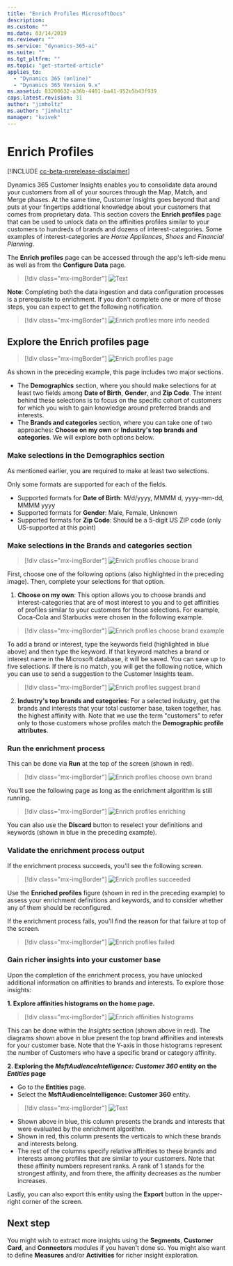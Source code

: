 ```yaml
---
title: "Enrich Profiles MicrosoftDocs"
description: 
ms.custom: ""
ms.date: 03/14/2019
ms.reviewer: ""
ms.service: "dynamics-365-ai"
ms.suite: ""
ms.tgt_pltfrm: ""
ms.topic: "get-started-article"
applies_to: 
  - "Dynamics 365 (online)"
  - "Dynamics 365 Version 9.x"
ms.assetid: 83200632-a36b-4401-ba41-952e5b43f939
caps.latest.revision: 31
author: "jimholtz"
ms.author: "jimholtz"
manager: "kvivek"
---
```

# Enrich Profiles

[!INCLUDE [cc-beta-prerelease-disclaimer](../includes/cc-beta-prerelease-disclaimer.md)]

<!--note from editor:  Is "affinities profiles" the correct term?  -->

Dynamics 365 Customer Insights enables you to consolidate data around your customers from all of your sources through the Map, Match, and Merge phases. At the same time, Customer Insights goes beyond that and puts at your fingertips additional knowledge about your customers that comes from proprietary data. This section covers the **Enrich profiles** page that can be used to unlock data on the affinities profiles similar to your customers to hundreds of brands and dozens of interest-categories. Some examples of interest-categories are *Home Appliances*, *Shoes* and *Financial Planning*.

The **Enrich profiles** page can be accessed through the app's left-side menu as well as from the **Configure Data** page.

> [!div class="mx-imgBorder"] 
> ![](media/configure-data-enrich-profiles.png "Text")

**Note**: Completing both the data ingestion and data configuration processes is a prerequisite to enrichment. If you don't complete one or more of those steps, you can expect to get the following notification.

> [!div class="mx-imgBorder"] 
> ![](media/configure-data-enrich-profile.png "Enrich profiles more info needed")

## Explore the Enrich profiles page

> [!div class="mx-imgBorder"] 
> ![](media/configure-data-enrich-profile-page.png "Enrich profiles page")

As shown in the preceding example, this page includes two major sections.

- The **Demographics** section, where you should make selections for at least two fields among **Date of Birth**, **Gender**, and **Zip Code**. The intent behind these selections is to focus on the specific cohort of customers for which you wish to gain knowledge around preferred brands and interests. 
- The **Brands and categories** section, where you can take one of two approaches: **Choose on my own** or **Industry's top brands and categories**. We will explore both options below.

### Make selections in the Demographics section

As mentioned earlier, you are required to make at least two selections. 

Only some formats are supported for each of the fields.

- Supported formats for **Date of Birth**: M/d/yyyy, MMMM d, yyyy-mm-dd, MMMM yyyy
- Supported formats for **Gender**: Male, Female, Unknown
- Supported formats for **Zip Code**: Should be a 5-digit US ZIP code (only US-supported at this point)

### Make selections in the Brands and categories section

> [!div class="mx-imgBorder"] 
> ![](media/configure-data-enrich-profile-brands.png "Enrich profiles choose brand")

First, choose one of the following options (also highlighted in the preceding image). Then, complete your selections for that option.

<!--note from editor:  Is "affinities of profiles" the correct phrasing?  -->


1. **Choose on my own**: This option allows you to choose brands and interest-categories that are of most interest to you and to get affinities of profiles similar to your customers for those selections. For example, Coca-Cola and Starbucks were chosen in the following example.
  
  > [!div class="mx-imgBorder"] 
  > ![](media/configure-data-enrich-profile-brands-example.png "Enrich profiles choose brand example")

<!--note from editor:  Below--"go to the keywords field"? -->

To add a brand or interest, type the keywords field (highlighted in blue above) and then type the keyword. If that keyword matches a brand or interest name in the Microsoft database, it will be saved. You can save up to five selections. If there is no match, you will get the following notice, which you can use to send a suggestion to the Customer Insights team.

  > [!div class="mx-imgBorder"] 
  > ![](media/configure-data-enrich-profile-suggest-brand.png "Enrich profiles suggest brand")

2. **Industry's top brands and categories**: For a selected industry, get the brands and interests that your total customer base, taken together, has the highest affinity with. Note that we use the term "customers" to refer only to those customers whose profiles match the **Demographic profile attributes**.
  
### Run the enrichment process

This can be done via **Run** at the top of the screen (shown in red).

> [!div class="mx-imgBorder"] 
> ![](media/configure-data-enrich-profile-choose-own.png "Enrich profiles choose own brand")

You'll see the following page as long as the enrichment algorithm is still running.

> [!div class="mx-imgBorder"] 
> ![](media/configure-data-enrich-profile-enriching.png "Enrich profiles enriching")

You can also use the **Discard** button to reselect your definitions and keywords (shown in blue in the preceding example).

### Validate the enrichment process output

If the enrichment process succeeds, you'll see the following screen.

> [!div class="mx-imgBorder"] 
> ![](media/configure-data-enrich-profile-succeeded.png "Enrich profiles succeeded")

Use the **Enriched profiles** figure (shown in red in the preceding example) to assess your enrichment definitions and keywords, and to consider whether any of them should be reconfigured.

If the enrichment process fails, you'll find the reason for that failure at top of the screen.

> [!div class="mx-imgBorder"] 
> ![](media/configure-data-enrich-profile-failed.png "Enrich profiles failed")

### Gain richer insights into your customer base

Upon the completion of the enrichment process, you have unlocked additional information on affinities to brands and interests. To explore those insights:


**1. Explore affinities histograms on the home page.**

> [!div class="mx-imgBorder"] 
> ![](media/enrichment-affinities-histogram.png "Enrich affinities histograms")

This
can be done within the *Insights* section (shown above in red). The diagrams shown above in blue present the top brand affinities and interests for your customer base. Note that the Y-axis in those histograms represent the number of Customers who have a specific brand or category affinity.

**2. Exploring the *MsftAudienceIntelligence: Customer 360* entity on the *Entities* page**

- Go to the **Entities** page.
- Select the **MsftAudienceIntelligence: Customer 360** entity.

> [!div class="mx-imgBorder"] 
> ![](media/configure-data-entities-info.png "Text")

- Shown above in blue, this column presents the brands and interests that were evaluated by the enrichment algorithm.
- Shown in red, this column presents the verticals to which these brands and interests belong.
- The rest of the columns specify relative affinities to these brands and interests among profiles that are similar to your customers. Note that these affinity numbers represent ranks. A rank of 1 stands for the strongest affinity, and from there, the affinity decreases as the number increases.  

Lastly, you can also export this entity using the **Export** button in the upper-right corner of the screen.

## Next step
You might wish to extract more insights using the **Segments**, **Customer Card**, and **Connectors** modules if you haven't done so. You might also want to define **Measures** and/or **Activities** for richer insight exploration. 

